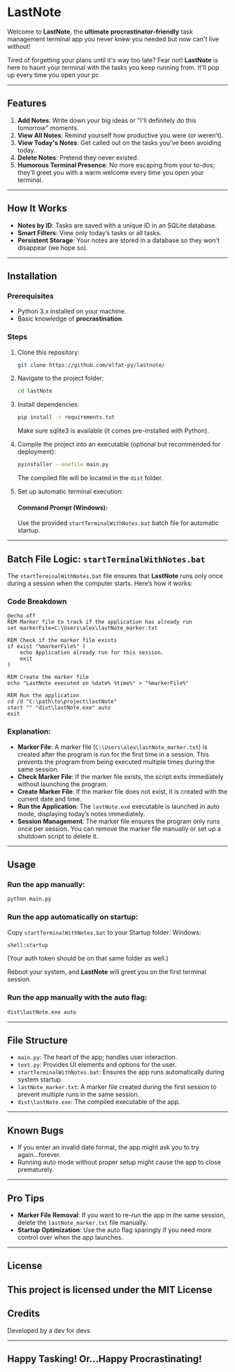 # LastNote

Welcome to **LastNote**, the **ultimate procrastinator-friendly** task management terminal app you never knew you needed but now can't live without!

Tired of forgetting your plans until it's way too late? Fear not! **LastNote** is here to haunt your terminal with the tasks you keep running from. It'll pop up every time you open your pc

---

## Features

1. **Add Notes**: Write down your big ideas or "I'll definitely do this tomorrow" moments.
2. **View All Notes**: Remind yourself how productive you were (or weren’t).
3. **View Today's Notes**: Get called out on the tasks you’ve been avoiding today.
4. **Delete Notes**: Pretend they never existed.
5. **Humorous Terminal Presence**: No more escaping from your to-dos; they’ll greet you with a warm welcome every time you open your terminal.

---

## How It Works

- **Notes by ID**: Tasks are saved with a unique ID in an SQLite database.
- **Smart Filters**: View only today’s tasks or all tasks.
- **Persistent Storage**: Your notes are stored in a database so they won't disappear (we hope so).

---

## Installation

### Prerequisites
- Python 3.x installed on your machine.
- Basic knowledge of **procrastination**.

### Steps

1. Clone this repository:
   ```bash
   git clone https://github.com/elfat-py/lastnote/
   ```

2. Navigate to the project folder:
   ```bash
   cd lastNote
   ```

3. Install dependencies:
   ```bash
   pip install -r requirements.txt
   ```
   Make sure sqlite3 is available (it comes pre-installed with Python).

4. Compile the project into an executable (optional but recommended for deployment):
   ```bash
   pyinstaller --onefile main.py
   ```
   The compiled file will be located in the `dist` folder.

5. Set up automatic terminal execution:

   #### Command Prompt (Windows):
   Use the provided `startTerminalWithNotes.bat` batch file for automatic startup.

---

## Batch File Logic: `startTerminalWithNotes.bat`

The `startTerminalWithNotes.bat` file ensures that **LastNote** runs only once during a session when the computer starts. Here’s how it works:

### Code Breakdown

```batch
@echo off
REM Marker file to track if the application has already run
set markerFile=C:\Users\alex\lastNote_marker.txt

REM Check if the marker file exists
if exist "%markerFile%" (
    echo Application already run for this session.
    exit
)

REM Create the marker file
echo "LastNote executed on %date% %time%" > "%markerFile%"

REM Run the application
cd /d "C:\path\to\project\lastNote"
start "" "dist\lastNote.exe" auto
exit
```

### Explanation:

- **Marker File**: A marker file (`C:\Users\alex\lastNote_marker.txt`) is created after the program is run for the first time in a session. This prevents the program from being executed multiple times during the same session.
- **Check Marker File**: If the marker file exists, the script exits immediately without launching the program.
- **Create Marker File**: If the marker file does not exist, it is created with the current date and time.
- **Run the Application**: The `lastNote.exe` executable is launched in auto mode, displaying today’s notes immediately.
- **Session Management**: The marker file ensures the program only runs once per session. You can remove the marker file manually or set up a shutdown script to delete it.

---

## Usage

### Run the app manually:
```bash
python main.py
```

### Run the app automatically on startup:
Copy `startTerminalWithNotes.bat` to your Startup folder:
Windows: 
```bash
shell:startup
```
(Your auth token should be on that same folder as well.)


Reboot your system, and **LastNote** will greet you on the first terminal session.

### Run the app manually with the auto flag:
```bash
dist\lastNote.exe auto
```

---

## File Structure

- `main.py`: The heart of the app; handles user interaction.
- `text.py`: Provides UI elements and options for the user.
- `startTerminalWithNotes.bat`: Ensures the app runs automatically during system startup.
- `lastNote_marker.txt`: A marker file created during the first session to prevent multiple runs in the same session.
- `dist\lastNote.exe`: The compiled executable of the app.

---

## Known Bugs

- If you enter an invalid date format, the app might ask you to try again...forever.
- Running auto mode without proper setup might cause the app to close prematurely.

---

## Pro Tips

- **Marker File Removal**: If you want to re-run the app in the same session, delete the `lastNote_marker.txt` file manually.
- **Startup Optimization**: Use the auto flag sparingly if you need more control over when the app launches.

---

## License

This project is licensed under the MIT License
---

## Credits

Developed by a dev for devs

---

## Happy Tasking! Or...Happy Procrastinating!

